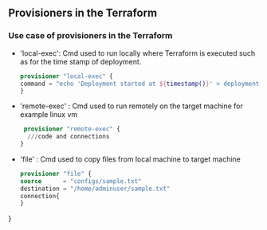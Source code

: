## Provisioners in the Terraform

### Use case of provisioners in the Terraform
- 'local-exec': Cmd used to run locally where Terraform is executed such as for the time stamp of deployment.
   ``` tf
   provisioner "local-exec" {
   command = "echo 'Deployment started at ${timestamp()}' > deployment-${replace(timestamp(), ":", "-")}.log"
   }
   ```
- 'remote-exec' : Cmd used to run remotely on the target machine for example linux vm
  ``` tf
   provisioner "remote-exec" {
    ///code and connections
  }
  ```
- 'file' : Cmd used to copy files from local machine to target machine
  ```tf
  provisioner "file" {
  source      = "configs/sample.txt"
  destination = "/home/adminuser/sample.txt"
  connection{
  }
 }
  ```
